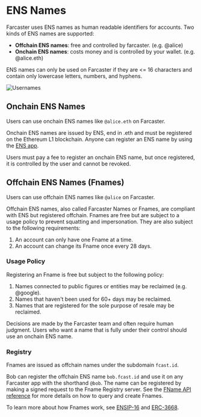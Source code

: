 # ENS Names

Farcaster uses ENS names as human readable identifiers for accounts. Two kinds of ENS names are supported:

- **Offchain ENS names**: free and controlled by farcaster. (e.g. @alice)
- **Onchain ENS names**: costs money and is controlled by your wallet. (e.g. @alice.eth)

ENS names can only be used on Farcaster if they are <= 16 characters and contain only lowercase letters, numbers, and hyphens.

![Usernames](/assets/usernames.png)

## Onchain ENS Names

Users can use onchain ENS names like `@alice.eth` on Farcaster.

Onchain ENS names are issued by ENS, end in .eth and must be registered on the Ethereum L1 blockchain. Anyone can register an ENS name by using the [ENS app](https://app.ens.domains/).

Users must pay a fee to register an onchain ENS name, but once registered, it is controlled by the user and cannot be revoked.

## Offchain ENS Names (Fnames)

Users can use offchain ENS names like `@alice` on Farcaster.

Offchain ENS names, also called Farcaster Names or Fnames, are compliant with ENS but registered offchain. Fnames are free but are subject to a usage policy to prevent squatting and impersonation. They are also subject to the following requirements:

1. An account can only have one Fname at a time.
2. An account can change its Fname once every 28 days.

### Usage Policy

Registering an Fname is free but subject to the following policy:

1. Names connected to public figures or entities may be reclaimed (e.g. @google).
2. Names that haven't been used for 60+ days may be reclaimed.
3. Names that are registered for the sole purpose of resale may be reclaimed.

Decisions are made by the Farcaster team and often require human judgment. Users who want a name that is fully under their control should use an onchain ENS name.

### Registry

Fnames are issued as offchain names under the subdomain `fcast.id`.

Bob can register the offchain ENS name `bob.fcast.id` and use it on any Farcaster app with the shorthand `@bob`. The name can be registered by making a signed request to the Fname Registry server. See the [FName API reference](/reference/fname/api) for more details on how to query and create Fnames.

To learn more about how Fnames work, see [ENSIP-16](https://docs.ens.domains/ens-improvement-proposals/ensip-16-offchain-metadata)
and [ERC-3668](https://eips.ethereum.org/EIPS/eip-3668).
